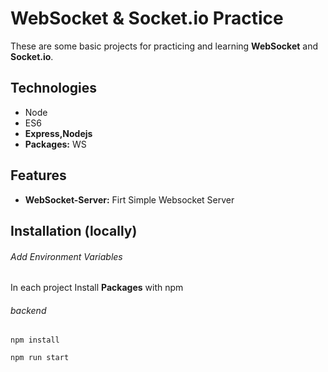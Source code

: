 # WebSocket & Socket.io Practice

These are some basic projects for practicing and learning **WebSocket** and **Socket.io**. 



## Technologies

- Node
- ES6
- **Express,Nodejs**
- **Packages:** WS


## Features

- **WebSocket-Server:** Firt Simple Websocket Server

## Installation (locally)

###### Add Environment Variables
In each project Install **Packages** with npm


###### backend

```shell
npm install

npm run start
```


<!-- ## Installation (Production)

[Deployment Guid](https://dev.to/kunalukey/how-to-setup-and-deploy-a-mern-stack-project-for-free-5acl)

## Screenshots

![Cover](./cover.png) -->